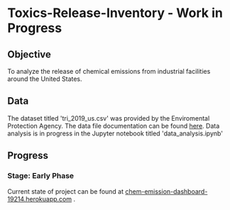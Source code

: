 # Toxics-Release-Inventory - Work in Progress

## Objective 
 To analyze the release of chemical emissions from industrial facilities around the United States.

## Data
The dataset titled 'tri_2019_us.csv' was provided by the Enviromental Protection Agency. The data file documentation can be found [here](https://www.epa.gov/sites/production/files/2019-08/documents/basic_data_files_documentation_aug_2019_v2.pdf). Data analysis is in progress in the Jupyter notebook titled 'data_analysis.ipynb'


## Progress  
### Stage: Early Phase
Current state of project can be found at [chem-emission-dashboard-19214.herokuapp.com](https://chem-emission-dashboard-19214.herokuapp.com) . 